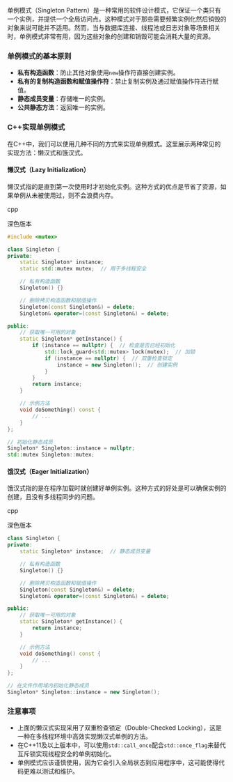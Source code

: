 单例模式（Singleton Pattern）是一种常用的软件设计模式，它保证一个类只有一个实例，并提供一个全局访问点。这种模式对于那些需要频繁实例化然后销毁的对象来说可能并不适用。然而，当与数据库连接、线程池或日志对象等场景相关时，单例模式非常有用，因为这些对象的创建和销毁可能会消耗大量的资源。

### 单例模式的基本原则

- **私有构造函数**：防止其他对象使用`new`操作符直接创建实例。
- **私有的复制构造函数和赋值操作符**：禁止复制实例及通过赋值操作符进行赋值。
- **静态成员变量**：存储唯一的实例。
- **公共静态方法**：返回唯一的实例。

### C++实现单例模式

在C++中，我们可以使用几种不同的方式来实现单例模式。这里展示两种常见的实现方法：懒汉式和饿汉式。

#### 懒汉式（Lazy Initialization）

懒汉式指的是直到第一次使用时才初始化实例。这种方式的优点是节省了资源，如果单例从未被使用过，则不会浪费内存。

cpp

深色版本

```c++
#include <mutex>

class Singleton {
private:
    static Singleton* instance;
    static std::mutex mutex;  // 用于多线程安全

    // 私有构造函数
    Singleton() {}

    // 删除拷贝构造函数和赋值操作
    Singleton(const Singleton&) = delete;
    Singleton& operator=(const Singleton&) = delete;

public:
    // 获取唯一可用的对象
    static Singleton* getInstance() {
        if (instance == nullptr) {  // 检查是否已经初始化
            std::lock_guard<std::mutex> lock(mutex);  // 加锁
            if (instance == nullptr) {  // 双重检查锁定
                instance = new Singleton();  // 创建实例
            }
        }
        return instance;
    }

    // 示例方法
    void doSomething() const {
        // ...
    }
};

// 初始化静态成员
Singleton* Singleton::instance = nullptr;
std::mutex Singleton::mutex;
```

#### 饿汉式（Eager Initialization）

饿汉式指的是在程序加载时就创建好单例实例。这种方式的好处是可以确保实例的创建，且没有多线程同步的问题。

cpp

深色版本

```c++
class Singleton {
private:
    static Singleton* instance;  // 静态成员变量

    // 私有构造函数
    Singleton() {}

    // 删除拷贝构造函数和赋值操作
    Singleton(const Singleton&) = delete;
    Singleton& operator=(const Singleton&) = delete;

public:
    // 获取唯一可用的对象
    static Singleton* getInstance() {
        return instance;
    }

    // 示例方法
    void doSomething() const {
        // ...
    }
};

// 在文件作用域内初始化静态成员
Singleton* Singleton::instance = new Singleton();
```

### 注意事项

- 上面的懒汉式实现采用了双重检查锁定（Double-Checked Locking），这是一种在多线程环境中高效实现懒汉式单例的方法。
- 在C++11及以上版本中，可以使用`std::call_once`配合`std::once_flag`来替代互斥锁实现线程安全的单例初始化。
- 单例模式应该谨慎使用，因为它会引入全局状态到应用程序中，这可能使得代码更难以测试和维护。
